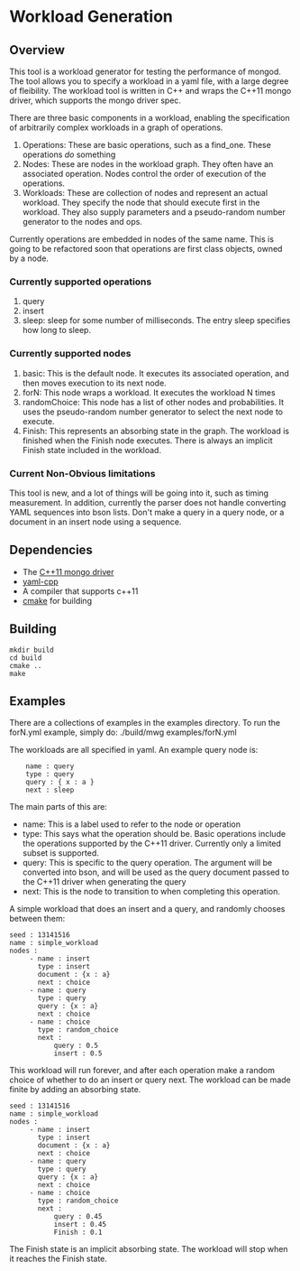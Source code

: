 Workload Generation
===================

Overview
--------

This tool is a workload generator for testing the performance of
mongod. The tool allows you to specify a workload in a yaml file, with
a large degree of fleibility. The workload tool is written in C++ and
wraps the C++11 mongo driver, which supports the mongo driver spec.

There are three basic components in a workload, enabling the
specification of arbitrarily complex workloads in a graph of
operations. 
1. Operations: These are basic operations, such as a find_one. These
   operations *do* something
2. Nodes: These are nodes in the workload graph. They often have an
   associated operation. Nodes control the order of execution of the
   operations.
3. Workloads: These are collection of nodes and represent an actual
   workload. They specify the node that should execute first in the
   workload. They also supply parameters and a pseudo-random number
   generator to the nodes and ops. 

Currently operations are embedded in nodes of the same name. This is
going to be refactored soon that operations are first class objects,
owned by a node. 

### Currently supported operations

1. query
2. insert
3. sleep: sleep for some number of milliseconds. The entry sleep
   specifies how long to sleep. 

### Currently supported nodes

1. basic: This is the default node. It executes its associated
   operation, and then moves execution to its next node.
2. forN: This node wraps a workload. It executes the workload N times
3. randomChoice: This node has a list of other nodes and
   probabilities. It uses the pseudo-random number generator to select
   the next node to execute.
4. Finish: This represents an absorbing state in the graph. The
   workload is finished when the Finish node executes. There is always
   an implicit Finish state included in the workload. 


### Current Non-Obvious limitations

This tool is new, and a lot of things will be going into it, such as
timing measurement. In addition, currently the parser does not handle
converting YAML sequences into bson lists. Don't make a query in a
query node, or a document in an insert node using a sequence. 

Dependencies
------------
* The [C++11 mongo driver](https://github.com/mongodb/mongo-cxx-driver/tree/master)
* [yaml-cpp](https://github.com/jbeder/yaml-cpp)
* A compiler that supports c++11
* [cmake](http://www.cmake.org/) for building

Building
--------

    mkdir build
    cd build
    cmake ..
    make

Examples
--------

There are a collections of examples in the examples directory. To run
the forN.yml example, simply do:
    ./build/mwg examples/forN.yml

The workloads are all specified in yaml. An example query node is:

        name : query
        type : query
        query : { x : a }
        next : sleep

The main parts of this are:
* name: This is a label used to refer to the node or operation
* type: This says what the operation should be. Basic operations
  include the operations supported by the C++11 driver. Currently only
  a limited subset is supported.
* query: This is specific to the query operation. The argument will be
  converted into bson, and will be used as the query document passed
  to the C++11 driver when generating the query
* next: This is the node to transition to when completing this
  operation.

A simple workload that does an insert and a query, and randomly
chooses between them:

    seed : 13141516
    name : simple_workload
    nodes :
         - name : insert
           type : insert
           document : {x : a}
           next : choice
         - name : query
           type : query
           query : {x : a}
           next : choice
         - name : choice
           type : random_choice
           next :
               query : 0.5
               insert : 0.5

This workload will run forever, and after each operation make a random
choice of whether to do an insert or query next. The workload can be
made finite by adding an absorbing state.

    seed : 13141516
    name : simple_workload
    nodes :
         - name : insert
           type : insert
           document : {x : a}
           next : choice
         - name : query
           type : query
           query : {x : a}
           next : choice
         - name : choice
           type : random_choice
           next :
               query : 0.45
               insert : 0.45
               Finish : 0.1

The Finish state is an implicit absorbing state. The workload will
stop when it reaches the Finish state. 
